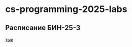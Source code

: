 # cs-programming-2025-labs
## Расписание БИН-25-3


[тык](https://github.com/z1wcy/cs-programming-2025-labs/blob/cf0ebe773021782604b945198117a1b6a19b8520/labs/lab2/timetables.md)
